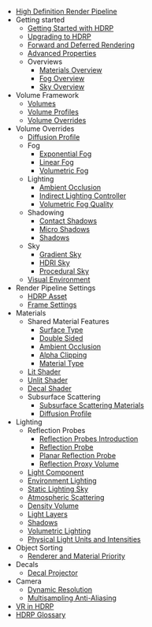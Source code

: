 * [High Definition Render Pipeline](index)
* Getting started
  * [Getting Started with HDRP](Getting-started-with-HDRP)
  * [Upgrading to HDRP](Upgrading-To-HDRP)
  * [Forward and Deferred Rendering](Forward-And-Deferred-Rendering)
  * [Advanced Properties](Advanced-Properties)
  * Overviews
    * [Materials Overview](Materials-Shaders-Overview)
    * [Fog Overview](Fog-Overview)
    * [Sky Overview](Sky-Overview)
* Volume Framework
  * [Volumes](Volumes)
  * [Volume Profiles](Volume-Profile)
  * [Volume Overrides](Volume-Components)
* Volume Overrides
  * [Diffusion Profile](Override-Diffusion-Profile)
  * Fog
    * [Exponential Fog](Override-Exponential-Fog)
    * [Linear Fog](Override-Linear-Fog)
    * [Volumetric Fog](Override-Volumetric-Fog)
  * Lighting
    * [Ambient Occlusion](Override-Ambient-Occlusion)
    * [Indirect Lighting Controller](Override-Indirect-Lighting-Controller)
    * [Volumetric Fog Quality](Override-Volumetric-Fog-Quality)
  * Shadowing
    * [Contact Shadows](Override-Contact-Shadows)
    * [Micro Shadows](Override-Micro-Shadows)
    * [Shadows](Override-Shadows)
  * Sky
    * [Gradient Sky](Override-Gradient-Sky)
    * [HDRI Sky](Override-HDRI-Sky)
    * [Procedural Sky](Override-Procedural-Sky)
  * [Visual Environment](Override-Visual-Environment)
* Render Pipeline Settings
  * [HDRP Asset](HDRP-Asset)
  * [Frame Settings](Frame-Settings)
* Materials
  * Shared Material Features
    * [Surface Type](Surface-Type)
    * [Double Sided](Double-Sided)
    * [Ambient Occlusion](Ambient-Occlusion)
    * [Alpha Clipping](Alpha-Clipping)
    * [Material Type](Material-Type)
  * [Lit Shader](Lit-Shader)
  * [Unlit Shader](Unlit-Shader)
  * [Decal Shader](Decal-Shader)
  * Subsurface Scattering
    * [Subsurface Scattering Materials](Subsurface-Scattering)
    * [Diffusion Profile](Diffusion-Profile)
* Lighting
  * Reflection Probes
    * [Reflection Probes Introduction](Reflection-Probes-Intro)
    * [Reflection Probe](Reflection-Probe)
    * [Planar Reflection Probe](Planar-Reflection-Probe)
    * [Reflection Proxy Volume](Reflection-Proxy-Volume)
  * [Light Component](Light-Component)
  * [Environment Lighting](Environment-Lighting)
  * [Static Lighting Sky](Static-Lighting-Sky)
  * [Atmospheric Scattering](Atmospheric-Scattering)
  * [Density Volume](Density-Volume)
  * [Light Layers](Light-Layers)
  * [Shadows](Shadows-in-HDRP)
  * [Volumetric Lighting](Volumetric-Lighting)
  * [Physical Light Units and Intensities](Physical-Light-Units)
* Object Sorting
  * [Renderer and Material Priority](Renderer-And-Material-Priority)
* Decals
  * [Decal Projector](Decal-Projector)
* Camera
  * [Dynamic Resolution](Dynamic-Resolution)
  * [Multisampling Anti-Aliasing](MSAA)
* [VR in HDRP](VR-in-HDRP)
* [HDRP Glossary](Glossary)

